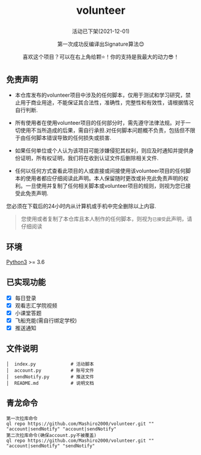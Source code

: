 # <p align="center">volunteer</p>
<p align="center">活动已下架(2021-12-01)</P>
<p align="center">第一次成功反编译出Signature算法😊</P>
<p align="center">喜欢这个项目？可以在右上角给颗⭐！你的支持是我最大的动力😎！</P>

## 免责声明
- 本仓库发布的volunteer项目中涉及的任何脚本，仅用于测试和学习研究，禁止用于商业用途，不能保证其合法性，准确性，完整性和有效性，请根据情况自行判断.

- 所有使用者在使用volunteer项目的任何部分时，需先遵守法律法规。对于一切使用不当所造成的后果，需自行承担.对任何脚本问题概不负责，包括但不限于由任何脚本错误导致的任何损失或损害.

- 如果任何单位或个人认为该项目可能涉嫌侵犯其权利，则应及时通知并提供身份证明，所有权证明，我们将在收到认证文件后删除相关文件.

- 任何以任何方式查看此项目的人或直接或间接使用该volunteer项目的任何脚本的使用者都应仔细阅读此声明。本人保留随时更改或补充此免责声明的权利。一旦使用并复制了任何相关脚本或volunteer项目的规则，则视为您已接受此免责声明.

您必须在下载后的24小时内从计算机或手机中完全删除以上内容.

> 您使用或者复制了本仓库且本人制作的任何脚本，则视为`已接受`此声明，请仔细阅读

## 环境

[Python3](https://www.python.org/) >= 3.6

## 已实现功能
* [x] 每日登录
* [x] 观看志汇学院视频
* [x] 小课堂答题
* [x] 飞船充能(需自行绑定学校) 
* [x] 推送通知 

## 文件说明
```text
│  index.py             # 活动脚本
│  account.py           # 账号文件
│  sendNotify.py        # 推送文件
│  README.md            # 说明文档
```

## 青龙命令
```text
第一次拉库命令
ql repo https://github.com/Mashiro2000/volunteer.git "" "account|sendNotify" "account|sendNotify"
第二次拉库命令(确保account.py不被覆盖)
ql repo https://github.com/Mashiro2000/volunteer.git "" "account|sendNotify" "sendNotify"
```
